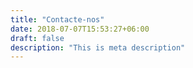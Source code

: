 ```yaml
---
title: "Contacte-nos"
date: 2018-07-07T15:53:27+06:00
draft: false
description: "This is meta description"
---
```

